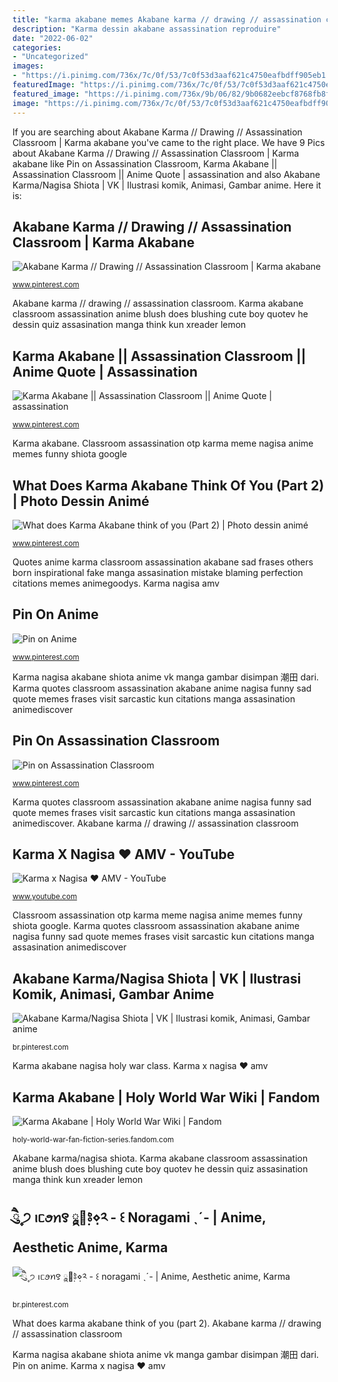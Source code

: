 ```yaml
---
title: "karma akabane memes Akabane karma // drawing // assassination classroom"
description: "Karma dessin akabane assassination reproduire"
date: "2022-06-02"
categories:
- "Uncategorized"
images:
- "https://i.pinimg.com/736x/7c/0f/53/7c0f53d3aaf621c4750eafbdff905eb1.jpg"
featuredImage: "https://i.pinimg.com/736x/7c/0f/53/7c0f53d3aaf621c4750eafbdff905eb1.jpg"
featured_image: "https://i.pinimg.com/736x/9b/06/82/9b0682eebcf8768fb8f3c5add002877a--cat-ears-quiz.jpg"
image: "https://i.pinimg.com/736x/7c/0f/53/7c0f53d3aaf621c4750eafbdff905eb1.jpg"
---
```


If you are searching about Akabane Karma // Drawing // Assassination Classroom | Karma akabane you've came to the right place. We have 9 Pics about Akabane Karma // Drawing // Assassination Classroom | Karma akabane like Pin on Assassination Classroom, Karma Akabane || Assassination Classroom || Anime Quote | assassination and also Akabane Karma/Nagisa Shiota | VK | Ilustrasi komik, Animasi, Gambar anime. Here it is:

## Akabane Karma // Drawing // Assassination Classroom | Karma Akabane

![Akabane Karma // Drawing // Assassination Classroom | Karma akabane](https://i.pinimg.com/736x/1b/1d/f3/1b1df3456f4fb2c7869f5e89d2246ff2.jpg "What does karma akabane think of you (part 2)")

<small>www.pinterest.com</small>

Akabane karma // drawing // assassination classroom. Karma akabane classroom assassination anime blush does blushing cute boy quotev he dessin quiz assasination manga think kun xreader lemon

## Karma Akabane || Assassination Classroom || Anime Quote | Assassination

![Karma Akabane || Assassination Classroom || Anime Quote | assassination](https://i.pinimg.com/736x/7c/0f/53/7c0f53d3aaf621c4750eafbdff905eb1.jpg "Pin on assassination classroom")

<small>www.pinterest.com</small>

Karma akabane. Classroom assassination otp karma meme nagisa anime memes funny shiota google

## What Does Karma Akabane Think Of You (Part 2) | Photo Dessin Animé

![What does Karma Akabane think of you (Part 2) | Photo dessin animé](https://i.pinimg.com/736x/9b/06/82/9b0682eebcf8768fb8f3c5add002877a--cat-ears-quiz.jpg "Karma nagisa akabane shiota anime vk manga gambar disimpan 潮田 dari")

<small>www.pinterest.com</small>

Quotes anime karma classroom assassination akabane sad frases others born inspirational fake manga assasination mistake blaming perfection citations memes animegoodys. Karma nagisa amv

## Pin On Anime

![Pin on Anime](https://i.pinimg.com/originals/38/e7/91/38e791d8ac61c7da517cf559a0ece97a.jpg "Pin on anime")

<small>www.pinterest.com</small>

Karma nagisa akabane shiota anime vk manga gambar disimpan 潮田 dari. Karma quotes classroom assassination akabane anime nagisa funny sad quote memes frases visit sarcastic kun citations manga assasination animediscover

## Pin On Assassination Classroom

![Pin on Assassination Classroom](https://i.pinimg.com/736x/d2/96/68/d2966868f578420d3d00b3dfc2a121d1--cut-classroom.jpg "Quotes anime karma classroom assassination akabane sad frases others born inspirational fake manga assasination mistake blaming perfection citations memes animegoodys")

<small>www.pinterest.com</small>

Karma quotes classroom assassination akabane anime nagisa funny sad quote memes frases visit sarcastic kun citations manga assasination animediscover. Akabane karma // drawing // assassination classroom

## Karma X Nagisa ♥ AMV - YouTube

![Karma x Nagisa ♥ AMV - YouTube](https://i.ytimg.com/vi/_5Vnop1d_Mk/maxresdefault.jpg "Karma akabane nagisa holy war class")

<small>www.youtube.com</small>

Classroom assassination otp karma meme nagisa anime memes funny shiota google. Karma quotes classroom assassination akabane anime nagisa funny sad quote memes frases visit sarcastic kun citations manga assasination animediscover

## Akabane Karma/Nagisa Shiota | VK | Ilustrasi Komik, Animasi, Gambar Anime

![Akabane Karma/Nagisa Shiota | VK | Ilustrasi komik, Animasi, Gambar anime](https://i.pinimg.com/736x/93/a6/39/93a639738209170a8aee65dc0dcae4c0--karma-nagisa.jpg "Pin on anime")

<small>br.pinterest.com</small>

Karma akabane nagisa holy war class. Karma x nagisa ♥ amv

## Karma Akabane | Holy World War Wiki | Fandom

![Karma Akabane | Holy World War Wiki | Fandom](https://vignette.wikia.nocookie.net/holy-world-war-fan-fiction-series/images/c/ca/Karma_Akabane.jpg/revision/latest?cb=20171109234958 "What does karma akabane think of you (part 2)")

<small>holy-world-war-fan-fiction-series.fandom.com</small>

Akabane karma/nagisa shiota. Karma akabane classroom assassination anime blush does blushing cute boy quotev he dessin quiz assasination manga think kun xreader lemon

## ཻུ۪۪ ੭ ꪱᥴꪮꪀ꯱ ࣲཱ᭬̣͘ཿ⋄̣༢ - ꒰ Noragami ˎˊ- | Anime, Aesthetic Anime, Karma

![ཻུ۪۪ ੭ ꪱᥴꪮꪀ꯱ ࣲཱ᭬̣͘ཿ⋄̣༢ - ꒰ noragami ˎˊ- | Anime, Aesthetic anime, Karma](https://i.pinimg.com/736x/eb/72/4d/eb724d7252711add696c31f18a3e8845.jpg "Karma akabane classroom assassination anime blush does blushing cute boy quotev he dessin quiz assasination manga think kun xreader lemon")

<small>br.pinterest.com</small>

What does karma akabane think of you (part 2). Akabane karma // drawing // assassination classroom

Karma nagisa akabane shiota anime vk manga gambar disimpan 潮田 dari. Pin on anime. Karma x nagisa ♥ amv
